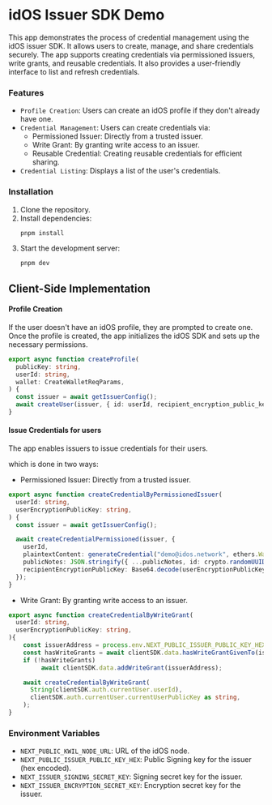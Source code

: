 # idOS Issuer SDK Demo

This app demonstrates the process of credential management using the idOS issuer SDK. It allows users to create, manage, and share credentials securely. The app supports creating credentials via permissioned issuers, write grants, and reusable credentials. It also provides a user-friendly interface to list and refresh credentials.

### Features

- `Profile Creation`: Users can create an idOS profile if they don't already have one.
- `Credential Management`: Users can create credentials via:
    - Permissioned Issuer: Directly from a trusted issuer.
    - Write Grant: By granting write access to an issuer.
    - Reusable Credential: Creating reusable credentials for efficient sharing.
- `Credential Listing`: Displays a list of the user's credentials.

### Installation

1. Clone the repository.
2. Install dependencies:
   ```bash
   pnpm install
   ```
3. Start the development server:
   ```bash
   pnpm dev
   ```

## Client-Side Implementation

#### Profile Creation

If the user doesn't have an idOS profile, they are prompted to create one. Once the profile is created, the app initializes the idOS SDK and sets up the necessary permissions.

```typescript
export async function createProfile(
  publicKey: string,
  userId: string,
  wallet: CreateWalletReqParams,
) {
  const issuer = await getIssuerConfig();
  await createUser(issuer, { id: userId, recipient_encryption_public_key: publicKey }, wallet);
}
```

#### Issue Credentials for users

The app enables issuers to issue credentials for their users.

which is done in two ways:

- Permissioned Issuer: Directly from a trusted issuer.

```typescript
export async function createCredentialByPermissionedIssuer(
  userId: string,
  userEncryptionPublicKey: string,
) {
  const issuer = await getIssuerConfig();

  await createCredentialPermissioned(issuer, {
    userId,
    plaintextContent: generateCredential("demo@idos.network", ethers.Wallet.createRandom().address),
    publicNotes: JSON.stringify({ ...publicNotes, id: crypto.randomUUID() }),
    recipientEncryptionPublicKey: Base64.decode(userEncryptionPublicKey),
  });
}
```

- Write Grant: By granting write access to an issuer.

```typescript
export async function createCredentialByWriteGrant(
  userId: string,
  userEncryptionPublicKey: string,
){
    const issuerAddress = process.env.NEXT_PUBLIC_ISSUER_PUBLIC_KEY_HEX;
    const hasWriteGrants = await clientSDK.data.hasWriteGrantGivenTo(issuerAddress);
    if (!hasWriteGrants)
         await clientSDK.data.addWriteGrant(issuerAddress);

    await createCredentialByWriteGrant(
      String(clientSDK.auth.currentUser.userId),
      clientSDK.auth.currentUser.currentUserPublicKey as string,
    );
}
```

### Environment Variables

- `NEXT_PUBLIC_KWIL_NODE_URL`: URL of the idOS node.
- `NEXT_PUBLIC_ISSUER_PUBLIC_KEY_HEX`: Public Signing key for the issuer (hex encoded).
- `NEXT_ISSUER_SIGNING_SECRET_KEY`: Signing secret key for the issuer.
- `NEXT_ISSUER_ENCRYPTION_SECRET_KEY`: Encryption secret key for the issuer.
